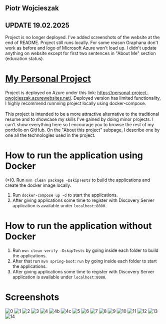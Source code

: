 ## Piotr Wojcieszak
## UPDATE 19.02.2025
Project is no longer deployed. I've added screenshots of the website at the end of README. Project still runs locally. For some reason Graphana don't work as before and logo of Microsoft Azure won't load up. I didn't update anything on website except for first two sentences in "About Me" section (education status).

# [My Personal Project](https://personal-project-pwojcieszak.azurewebsites.net/)
Project is deployed on Azure under this link: https://personal-project-pwojcieszak.azurewebsites.net/. Deployed version has limited functionality, I highly recommend runnning project locally using docker-compose.
<br><br>
This project is intended to be a more attractive alternative to the traditional resume and to showcase my skills I've gained by doing minor projects. I can't show everything here so I encourage you to browse the rest of my portfolio on GitHub. On the "About this project" subpage, I describe one by one all the technologies used in the project.


# How to run the application using Docker
(*)0. Run `mvn clean package -DskipTests` to build the applications and create the docker image locally.
1. Run `docker-compose up -d` to start the applications.
2. After giving applications some time to register with Discovery Server application is available under `localhost:8080`.

# How to run the application without Docker
1. Run `mvn clean verify -DskipTests` by going inside each folder to build the applications.
2. After that run `mvn spring-boot:run` by going inside each folder to start the applications.
3. After giving applications some time to register with Discovery Server application is available under `localhost:8080`.

# Screenshots
![0](https://github.com/user-attachments/assets/47af60bd-988c-4bf6-8b0c-796d24642388)
![1](https://github.com/user-attachments/assets/3b47c97a-725f-4ec9-b295-0c3fbdcd368a)
![2](https://github.com/user-attachments/assets/6de81e50-6ffa-4747-96fe-ed669fe4c77c)
![3](https://github.com/user-attachments/assets/d88a31e0-cd4e-4669-baec-e8a300445bd3)
![4](https://github.com/user-attachments/assets/dd6b69a7-64e4-4845-b273-fd4db3c51c0a)
![4b](https://github.com/user-attachments/assets/c28c9473-95b4-4ffc-8082-7041f76c42a2)
![4c](https://github.com/user-attachments/assets/c6776f30-970e-43eb-8a63-34568866f9de)
![5](https://github.com/user-attachments/assets/c9338703-f94b-40c8-a5f4-2e6439c5f159)
![6](https://github.com/user-attachments/assets/2f527f09-ac63-4b42-9d5d-14e9809cf72c)
![7](https://github.com/user-attachments/assets/ff31b133-2e14-44b5-aa56-f29e91a05482)
![8](https://github.com/user-attachments/assets/87a4394a-34af-4f49-bc36-3801c50753bb)
![9](https://github.com/user-attachments/assets/65831841-48fe-4e66-8854-37e2e226b8fb)
![10](https://github.com/user-attachments/assets/b931078d-c734-46e5-9702-256480033505)
![11](https://github.com/user-attachments/assets/73fd1342-a107-42d8-acfe-f8579fdff43a)
![12](https://github.com/user-attachments/assets/10251e63-fd7d-4bac-846e-514990516039)
![13](https://github.com/user-attachments/assets/22ed8d77-4e20-4f5d-9627-49610a4d8bda)
![14](https://github.com/user-attachments/assets/777f5e75-2730-4d9a-9194-f8e26d17b9ad)
